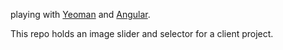 playing with [Yeoman](http://yeoman.io/) and [Angular](http://angularjs.org/).

This repo holds an image slider and selector for a client project.